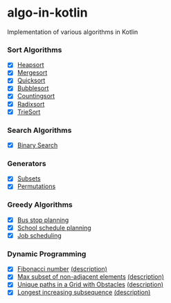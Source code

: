 # algo-in-kotlin
Implementation of various algorithms in Kotlin

### Sort Algorithms
- [x] [Heapsort](../main/src/main/kotlin/sk/mkiss/algorithms/sort/HeapSort.kt)
- [x] [Mergesort](../main/src/main/kotlin/sk/mkiss/algorithms/sort/MergeSort.kt)
- [x] [Quicksort](../main/src/main/kotlin/sk/mkiss/algorithms/sort/QuickSort.kt)
- [x] [Bubblesort](../main/src/main/kotlin/sk/mkiss/algorithms/sort/BubbleSort.kt)
- [x] [Countingsort](../main/src/main/kotlin/sk/mkiss/algorithms/sort/CountingSort.kt)
- [x] [Radixsort](../main/src/main/kotlin/sk/mkiss/algorithms/sort/RadixSort.kt)
- [x] [TrieSort](../main/src/main/kotlin/sk/mkiss/algorithms/sort/TrieSort.kt)

### Search Algorithms
- [x] [Binary Search](../main/src/main/kotlin/sk/mkiss/algorithms/search/BinarySearch.kt)

### Generators
- [x] [Subsets](../main/src/main/kotlin/sk/mkiss/algorithms/generator/SubsetsGenerator.kt)
- [x] [Permutations](../main/src/main/kotlin/sk/mkiss/algorithms/generator/PermutationsGenerator.kt)

### Greedy Algorithms
- [x] [Bus stop planning](../main/src/main/kotlin/sk/mkiss/algorithms/greedy/BusStopPlanner.kt)
- [x] [School schedule planning](../main/src/main/kotlin/sk/mkiss/algorithms/greedy/SchoolSchedulePlanner.kt)
- [x] [Job scheduling](../main/src/main/kotlin/sk/mkiss/algorithms/greedy/JobScheduler.kt)

### Dynamic Programming
- [x] [Fibonacci number](../main/src/main/kotlin/sk/mkiss/algorithms/dynamic/Fibonacci.kt) [(description)](https://en.wikipedia.org/wiki/Fibonacci_number)
- [x] [Max subset of non-adjacent elements](../main/src/main/kotlin/sk/mkiss/algorithms/dynamic/MaxNonAdjacentSubsetSumCalculator.kt) [(description)](https://www.hackerrank.com/challenges/max-array-sum)
- [x] [Unique paths in a Grid with Obstacles](../main/src/main/kotlin/sk/mkiss/algorithms/dynamic/GridWithObstacles.kt) [(description)](https://www.geeksforgeeks.org/unique-paths-in-a-grid-with-obstacles)
- [x] [Longest increasing subsequence](../main/src/main/kotlin/sk/mkiss/algorithms/dynamic/LongestIncreasingSubsequence.kt) [(description)](https://www.hackerrank.com/challenges/longest-increasing-subsequent)
